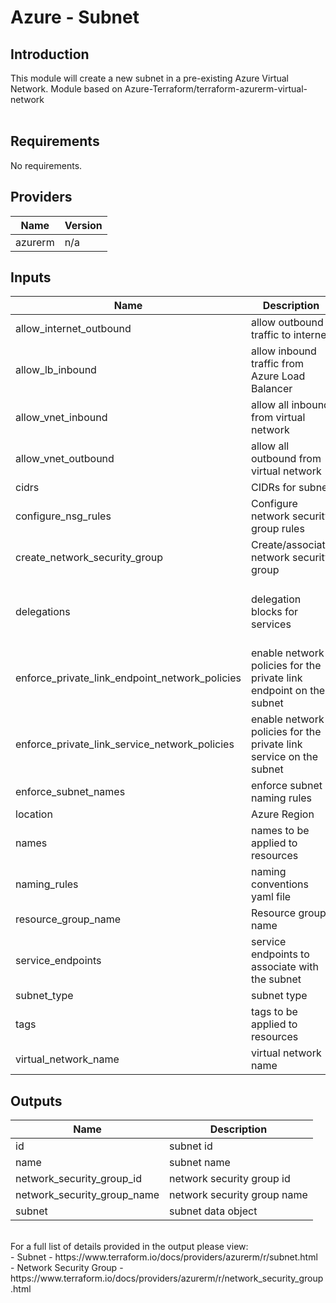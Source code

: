 # Azure - Subnet

## Introduction

This module will create a new subnet in a pre-existing Azure Virtual Network. Module based on Azure-Terraform/terraform-azurerm-virtual-network
<br /><br />

<!--- BEGIN_TF_DOCS --->
## Requirements

No requirements.

## Providers

| Name | Version |
|------|---------|
| azurerm | n/a |

## Inputs

| Name | Description | Type | Default | Required |
|------|-------------|------|---------|:--------:|
| allow\_internet\_outbound | allow outbound traffic to internet | `bool` | `false` | no |
| allow\_lb\_inbound | allow inbound traffic from Azure Load Balancer | `bool` | `false` | no |
| allow\_vnet\_inbound | allow all inbound from virtual network | `bool` | `false` | no |
| allow\_vnet\_outbound | allow all outbound from virtual network | `bool` | `false` | no |
| cidrs | CIDRs for subnet | `list(string)` | n/a | yes |
| configure\_nsg\_rules | Configure network security group rules | `bool` | `false` | no |
| create\_network\_security\_group | Create/associate network security group | `bool` | `true` | no |
| delegations | delegation blocks for services | <pre>map(object({<br>                  name    = string<br>                  actions = list(string)<br>                }))</pre> | `{}` | no |
| enforce\_private\_link\_endpoint\_network\_policies | enable network policies for the private link endpoint on the subnet | `bool` | `false` | no |
| enforce\_private\_link\_service\_network\_policies | enable network policies for the private link service on the subnet | `bool` | `false` | no |
| enforce\_subnet\_names | enforce subnet naming rules | `bool` | `false` | no |
| location | Azure Region | `string` | n/a | yes |
| names | names to be applied to resources | `map(string)` | n/a | yes |
| naming\_rules | naming conventions yaml file | `string` | `""` | no |
| resource\_group\_name | Resource group name | `string` | n/a | yes |
| service\_endpoints | service endpoints to associate with the subnet | `list(string)` | `[]` | no |
| subnet\_type | subnet type | `string` | n/a | yes |
| tags | tags to be applied to resources | `map(string)` | n/a | yes |
| virtual\_network\_name | virtual network name | `string` | n/a | yes |

## Outputs

| Name | Description |
|------|-------------|
| id | subnet id |
| name | subnet name |
| network\_security\_group\_id | network security group id |
| network\_security\_group\_name | network security group name |
| subnet | subnet data object |

<!--- END_TF_DOCS --->

<br />
For a full list of details provided in the output please view:<br />
- Subnet - https://www.terraform.io/docs/providers/azurerm/r/subnet.html<br />
- Network Security Group - https://www.terraform.io/docs/providers/azurerm/r/network_security_group.html<br />
<br />
